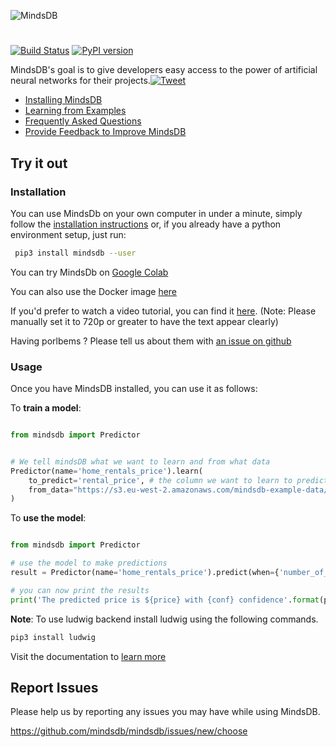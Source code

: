 
![MindsDB](https://raw.githubusercontent.com/mindsdb/mindsdb/master/assets/logo_gh.png "MindsDB")
#

[![Build Status](https://travis-ci.org/mindsdb/mindsdb.svg?branch=master)](https://travis-ci.org/mindsdb/mindsdb)
[![PyPI version](https://badge.fury.io/py/MindsDB.svg)](https://badge.fury.io/py/MindsDB)

MindsDB's goal is to give developers easy access to the power of artificial neural networks for their projects.[![Tweet](https://img.shields.io/twitter/url/http/shields.io.svg?style=social)](https://twitter.com/intent/tweet?text=Machine%20Learning%20in%20one%20line%20of%20code%21&url=https://www.mindsdb.com&via=mindsdb&hashtags=ai,ml,machine_learning,neural_networks)

* [Installing MindsDB](https://mindsdb.github.io/mindsdb/docs/installing-mindsdb)
* [Learning from Examples](https://mindsdb.github.io/mindsdb/docs/basic-mindsdb)
* [Frequently Asked Questions](https://mindsdb.github.io/mindsdb/docs/faq)
* [Provide Feedback to Improve MindsDB](https://mindsdb.typeform.com/to/c3CEtj)


## Try it out

### Installation

You can use MindsDb on your own computer in under a minute, simply follow the [installation instructions](https://mindsdb.github.io/mindsdb/docs/installing-mindsdb) or, if you already have a python environment setup, just run:

```bash
 pip3 install mindsdb --user
```

You can try MindsDb on [Google Colab](https://colab.research.google.com/drive/1qsIkMeAQFE-MOEANd1c6KMyT44OnycSb)

You can also use the Docker image [here](https://github.com/mindsdb/mindsdb/tree/master/distributions/docker)

If you'd prefer to watch a video tutorial, you can find it [here](https://www.youtube.com/watch?v=a49CvkoOdfY). (Note: Please manually set it to 720p or greater to have the text appear clearly)

Having porlbems ? Please tell us about them with [an issue on github](https://github.com/mindsdb/mindsdb/issues/new/choose)

### Usage

Once you have MindsDB installed, you can use it as follows:

To **train a model**:

```python

from mindsdb import Predictor


# We tell mindsDB what we want to learn and from what data
Predictor(name='home_rentals_price').learn(
    to_predict='rental_price', # the column we want to learn to predict given all the data in the file
    from_data="https://s3.eu-west-2.amazonaws.com/mindsdb-example-data/home_rentals.csv" # the path to the file where we can learn from, (note: can be url)
)

```


To **use the model**:

```python

from mindsdb import Predictor

# use the model to make predictions
result = Predictor(name='home_rentals_price').predict(when={'number_of_rooms': 2,'number_of_bathrooms':1, 'sqft': 1190})

# you can now print the results
print('The predicted price is ${price} with {conf} confidence'.format(price=result[0]['rental_price'], conf=result[0]['rental_price_confidence']))

```



**Note**:
To use ludwig backend install ludwig using the following commands.

```bash
pip3 install ludwig
```

Visit the documentation to [learn more](https://mindsdb.github.io/mindsdb/docs/basic-mindsdb)

## Report Issues

Please help us by reporting any issues you may have while using MindsDB.

https://github.com/mindsdb/mindsdb/issues/new/choose
